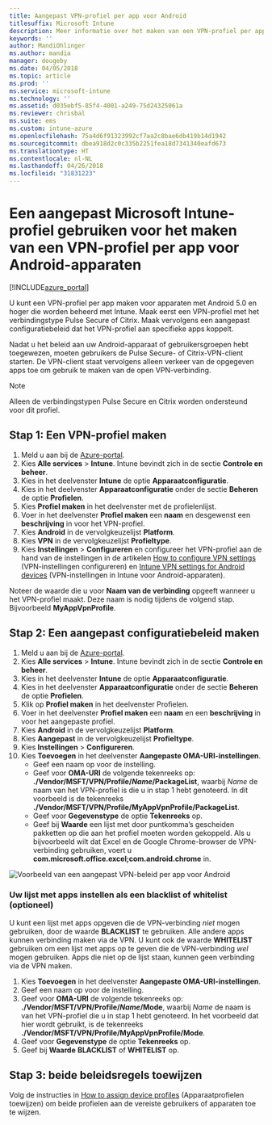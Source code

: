 ```yaml
---
title: Aangepast VPN-profiel per app voor Android
titlesuffix: Microsoft Intune
description: Meer informatie over het maken van een VPN-profiel per app maken voor Android-apparaten die worden beheerd met Microsoft Intune.
keywords: ''
author: MandiOhlinger
ms.author: mandia
manager: dougeby
ms.date: 04/05/2018
ms.topic: article
ms.prod: ''
ms.service: microsoft-intune
ms.technology: ''
ms.assetid: d035ebf5-85f4-4001-a249-75d24325061a
ms.reviewer: chrisbal
ms.suite: ems
ms.custom: intune-azure
ms.openlocfilehash: 75a4d6f91323992cf7aa2c8bae6db419b14d1942
ms.sourcegitcommit: dbea918d2c0c335b2251fea18d7341340eafd673
ms.translationtype: HT
ms.contentlocale: nl-NL
ms.lasthandoff: 04/26/2018
ms.locfileid: "31831223"
---
```

# <a name="use-a-microsoft-intune-custom-profile-to-create-a-per-app-vpn-profile-for-android-devices"></a>Een aangepast Microsoft Intune-profiel gebruiken voor het maken van een VPN-profiel per app voor Android-apparaten

[!INCLUDE[azure_portal](./includes/azure_portal.md)]

U kunt een VPN-profiel per app maken voor apparaten met Android 5.0 en hoger die worden beheerd met Intune. Maak eerst een VPN-profiel met het verbindingstype Pulse Secure of Citrix. Maak vervolgens een aangepast configuratiebeleid dat het VPN-profiel aan specifieke apps koppelt.

Nadat u het beleid aan uw Android-apparaat of gebruikersgroepen hebt toegewezen, moeten gebruikers de Pulse Secure- of Citrix-VPN-client starten. De VPN-client staat vervolgens alleen verkeer van de opgegeven apps toe om gebruik te maken van de open VPN-verbinding.

> [!NOTE]
>
> Alleen de verbindingstypen Pulse Secure en Citrix worden ondersteund voor dit profiel.


## <a name="step-1-create-a-vpn-profile"></a>Stap 1: Een VPN-profiel maken


1. Meld u aan bij de [Azure-portal](https://portal.azure.com).
2. Kies **Alle services** > **Intune**. Intune bevindt zich in de sectie **Controle en beheer**.
3. Kies in het deelvenster **Intune** de optie **Apparaatconfiguratie**.
2. Kies in het deelvenster **Apparaatconfiguratie** onder de sectie **Beheren** de optie **Profielen**.
2. Kies **Profiel maken** in het deelvenster met de profielenlijst.
3. Voer in het deelvenster **Profiel maken** een **naam** en desgewenst een **beschrijving** in voor het VPN-profiel.
4. Kies **Android** in de vervolgkeuzelijst **Platform**.
5. Kies **VPN** in de vervolgkeuzelijst **Profieltype**.
3. Kies **Instellingen** > **Configureren** en configureer het VPN-profiel aan de hand van de instellingen in de artikelen [How to configure VPN settings](vpn-settings-configure.md) (VPN-instellingen configureren) en [Intune VPN settings for Android devices](vpn-settings-android.md) (VPN-instellingen in Intune voor Android-apparaten).

Noteer de waarde die u voor **Naam van de verbinding** opgeeft wanneer u het VPN-profiel maakt. Deze naam is nodig tijdens de volgend stap. Bijvoorbeeld **MyAppVpnProfile**.

## <a name="step-2-create-a-custom-configuration-policy"></a>Stap 2: Een aangepast configuratiebeleid maken

1. Meld u aan bij de [Azure-portal](https://portal.azure.com).
2. Kies **Alle services** > **Intune**. Intune bevindt zich in de sectie **Controle en beheer**.
3. Kies in het deelvenster **Intune** de optie **Apparaatconfiguratie**.
2. Kies in het deelvenster **Apparaatconfiguratie** onder de sectie **Beheren** de optie **Profielen**.
3. Klik op **Profiel maken** in het deelvenster Profielen.
4. Voer in het deelvenster **Profiel maken** een **naam** en een **beschrijving** in voor het aangepaste profiel.
5. Kies **Android** in de vervolgkeuzelijst **Platform**.
6. Kies **Aangepast** in de vervolgkeuzelijst **Profieltype**.
7. Kies **Instellingen** > **Configureren**.
3. Kies **Toevoegen** in het deelvenster **Aangepaste OMA-URI-instellingen**.
    - Geef een naam op voor de instelling.
    - Geef voor **OMA-URI** de volgende tekenreeks op: **./Vendor/MSFT/VPN/Profile/*Name*/PackageList**, waarbij *Name* de naam van het VPN-profiel is die u in stap 1 hebt genoteerd. In dit voorbeeld is de tekenreeks **./Vendor/MSFT/VPN/Profile/MyAppVpnProfile/PackageList**.
    - Geef voor **Gegevenstype** de optie **Tekenreeks** op.
    - Geef bij **Waarde** een lijst met door puntkomma’s gescheiden pakketten op die aan het profiel moeten worden gekoppeld. Als u bijvoorbeeld wilt dat Excel en de Google Chrome-browser de VPN-verbinding gebruiken, voert u **com.microsoft.office.excel;com.android.chrome** in.

![Voorbeeld van een aangepast VPN-beleid per app voor Android](./media/android_per_app_vpn_oma_uri.png)

### <a name="set-your-app-list-to-blacklist-or-whitelist-optional"></a>Uw lijst met apps instellen als een blacklist of whitelist (optioneel)
  U kunt een lijst met apps opgeven die de VPN-verbinding *niet* mogen gebruiken, door de waarde **BLACKLIST** te gebruiken. Alle andere apps kunnen verbinding maken via de VPN.
U kunt ook de waarde **WHITELIST** gebruiken om een lijst met apps op te geven die de VPN-verbinding *wel* mogen gebruiken. Apps die niet op de lijst staan, kunnen geen verbinding via de VPN maken.
  1.    Kies **Toevoegen** in het deelvenster **Aangepaste OMA-URI-instellingen**.
  2.    Geef een naam op voor de instelling.
  3.    Geef voor **OMA-URI** de volgende tekenreeks op: **./Vendor/MSFT/VPN/Profile/*Name*/Mode**, waarbij *Name* de naam is van het VPN-profiel die u in stap 1 hebt genoteerd. In het voorbeeld dat hier wordt gebruikt, is de tekenreeks **./Vendor/MSFT/VPN/Profile/MyAppVpnProfile/Mode**.
  4.    Geef voor **Gegevenstype** de optie **Tekenreeks** op.
  5.    Geef bij **Waarde** **BLACKLIST** of **WHITELIST** op.



## <a name="step-3-assign-both-policies"></a>Stap 3: beide beleidsregels toewijzen

Volg de instructies in [How to assign device profiles](device-profile-assign.md) (Apparaatprofielen toewijzen) om beide profielen aan de vereiste gebruikers of apparaten toe te wijzen.
